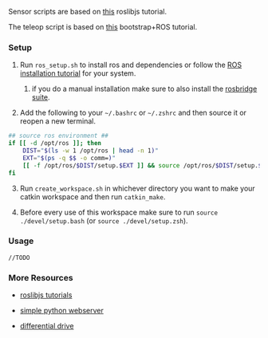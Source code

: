 Sensor scripts are based on [this](http://wiki.ros.org/roslibjs/Tutorials/Publishing%20video%20and%20IMU%20data%20with%20roslibjs) roslibjs tutorial.

The teleop script is based on [this](https://medium.com/husarion-blog/bootstrap-4-ros-creating-a-web-ui-for-your-robot-9a77a8e373f9) bootstrap+ROS tutorial.

### Setup

1. Run `ros_setup.sh` to install ros and dependencies or follow the [ROS installation tutorial](http://wiki.ros.org/ROS/Installation) for your system.

	1. if you do a manual installation make sure to also install the [rosbridge suite](http://wiki.ros.org/rosbridge_suite).

2. Add the following to your `~/.bashrc` or `~/.zshrc` and then source it or reopen a new terminal.

```bash
## source ros environment ##
if [[ -d /opt/ros ]]; then
	DIST="$(ls -w 1 /opt/ros | head -n 1)"
	EXT="$(ps -q $$ -o comm=)"
	[[ -f /opt/ros/$DIST/setup.$EXT ]] && source /opt/ros/$DIST/setup.$EXT
fi
```

3. Run `create_workspace.sh` in whichever directory you want to make your catkin workspace and then run `catkin_make`.

4. Before every use of this workspace make sure to run `source ./devel/setup.bash` (or `source ./devel/setup.zsh`).

### Usage

``//TODO``

### More Resources

- [roslibjs tutorials](http://wiki.ros.org/roslibjs/Tutorials)

- [simple python webserver](https://blog.anvileight.com/posts/simple-python-http-server/)

- [differential drive](http://planning.cs.uiuc.edu/node659.html)
